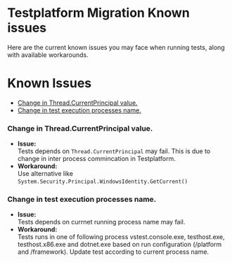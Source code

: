 # Testplatform Migration Known issues
Here are the current known issues you may face when running tests, along with available workarounds.

# Known Issues
- [Change in Thread.CurrentPrincipal value.](CurrentPrincipal)
- [Change in test execution processes name.](processname)

### <b>Change in Thread.CurrentPrincipal value.</b><a name="CurrentPrincipal"></a>
- <b>Issue:</b> <br/>
Tests depends on `Thread.CurrentPrincipal` may fail. This is due to change in inter process commincation in Testplatform.
- <b>Workaround:</b> <br/>
Use alternative like `System.Security.Principal.WindowsIdentity.GetCurrent()`

### <b>Change in test execution processes name.</b><a name="processname"></a>
- <b>Issue:</b> <br/>
Tests depends on currnet running process name may fail.
- <b>Workaround:</b> <br/>
Tests runs in one of following process vstest.console.exe, testhost.exe, testhost.x86.exe and dotnet.exe based on run configuration (/platform and /framework). Update test according to current process name.


